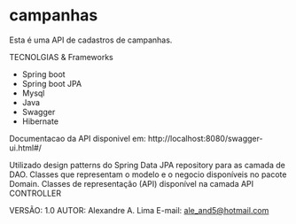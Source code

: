 # campanhas

Esta é uma API de cadastros de campanhas.

TECNOLGIAS & Frameworks

- Spring boot
- Spring boot JPA
- Mysql
- Java
- Swagger
- Hibernate

Documentacao da API disponivel em: 
http://localhost:8080/swagger-ui.html#/

Utilizado design patterns do Spring Data JPA repository para as camada de DAO.
Classes que representam o modelo e o negocio disponíveis no pacote Domain.
Classes de representação (API) disponível na camada API CONTROLLER

VERSÃO: 1.0
AUTOR: Alexandre A. Lima
E-mail: ale_and5@hotmail.com
